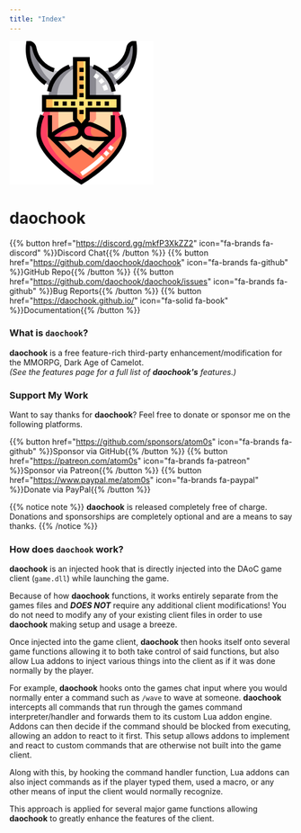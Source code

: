 ```yaml
---
title: "Index"
---
```


![daochook](./images/daochook.png?width=64px)
# daochook

{{% button href="https://discord.gg/mkfP3XkZZ2" icon="fa-brands fa-discord" %}}Discord Chat{{% /button %}}
{{% button href="https://github.com/daochook/daochook" icon="fa-brands fa-github" %}}GitHub Repo{{% /button %}}
{{% button href="https://github.com/daochook/daochook/issues" icon="fa-brands fa-github" %}}Bug Reports{{% /button %}}
{{% button href="https://daochook.github.io/" icon="fa-solid fa-book" %}}Documentation{{% /button %}}

### What is `daochook`?

**daochook** is a free feature-rich third-party enhancement/modification for the MMORPG, Dark Age of Camelot.\
_(See the features page for a full list of **daochook's** features.)_

### Support My Work

Want to say thanks for **daochook**? Feel free to donate or sponsor me on the following platforms.

{{% button href="https://github.com/sponsors/atom0s" icon="fa-brands fa-github" %}}Sponsor via GitHub{{% /button %}}
{{% button href="https://patreon.com/atom0s" icon="fa-brands fa-patreon" %}}Sponsor via Patreon{{% /button %}}
{{% button href="https://www.paypal.me/atom0s" icon="fa-brands fa-paypal" %}}Donate via PayPal{{% /button %}}

{{% notice note %}}
**daochook** is released completely free of charge.\
Donations and sponsorships are completely optional and are a means to say thanks.
{{% /notice %}}

### How does `daochook` work?

**daochook** is an injected hook that is directly injected into the DAoC game client (`game.dll`) while launching the game.

Because of how **daochook** functions, it works entirely separate from the games files and _**DOES NOT**_ require any additional client modifications! You do not need to modify any of your existing client files in order to use **daochook** making setup and usage a breeze.

Once injected into the game client, **daochook** then hooks itself onto several game functions allowing it to both take control of said functions, but also allow Lua addons to inject various things into the client as if it was done normally by the player.

For example, **daochook** hooks onto the games chat input where you would normally enter a command such as `/wave` to wave at someone. **daochook** intercepts all commands that run through the games command interpreter/handler and forwards them to its custom Lua addon engine. Addons can then decide if the command should be blocked from executing, allowing an addon to react to it first. This setup allows addons to implement and react to custom commands that are otherwise not built into the game client.

Along with this, by hooking the command handler function, Lua addons can also inject commands as if the player typed them, used a macro, or any other means of input the client would normally recognize.

This approach is applied for several major game functions allowing **daochook** to greatly enhance the features of the client.